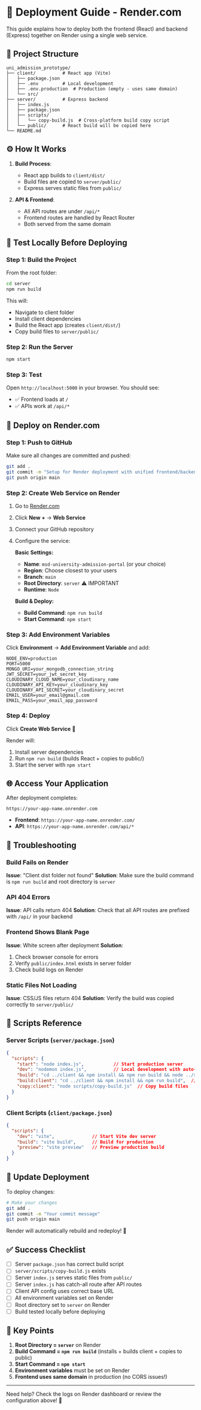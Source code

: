 # 🚀 Deployment Guide - Render.com

This guide explains how to deploy both the frontend (React) and backend (Express) together on Render using a single web service.

## 📁 Project Structure

```
uni_admission_prototype/
├── client/          # React app (Vite)
│   ├── package.json
│   ├── .env         # Local development
│   ├── .env.production  # Production (empty - uses same domain)
│   └── src/
├── server/          # Express backend
│   ├── index.js
│   ├── package.json
│   ├── scripts/
│   │   └── copy-build.js  # Cross-platform build copy script
│   └── public/      # React build will be copied here
└── README.md
```

## ⚙️ How It Works

1. **Build Process**: 
   - React app builds to `client/dist/`
   - Build files are copied to `server/public/`
   - Express serves static files from `public/`

2. **API & Frontend**:
   - All API routes are under `/api/*`
   - Frontend routes are handled by React Router
   - Both served from the same domain

## 🧪 Test Locally Before Deploying

### Step 1: Build the Project

From the root folder:

```bash
cd server
npm run build
```

This will:
- Navigate to client folder
- Install client dependencies
- Build the React app (creates `client/dist/`)
- Copy build files to `server/public/`

### Step 2: Run the Server

```bash
npm start
```

### Step 3: Test

Open `http://localhost:5000` in your browser. You should see:
- ✅ Frontend loads at `/`
- ✅ APIs work at `/api/*`

## 🚀 Deploy on Render.com

### Step 1: Push to GitHub

Make sure all changes are committed and pushed:

```bash
git add .
git commit -m "Setup for Render deployment with unified frontend/backend"
git push origin main
```

### Step 2: Create Web Service on Render

1. Go to [Render.com](https://render.com)
2. Click **New +** → **Web Service**
3. Connect your GitHub repository
4. Configure the service:

   **Basic Settings:**
   - **Name**: `msd-university-admission-portal` (or your choice)
   - **Region**: Choose closest to your users
   - **Branch**: `main`
   - **Root Directory**: `server` ⚠️ IMPORTANT
   - **Runtime**: `Node`

   **Build & Deploy:**
   - **Build Command**: `npm run build`
   - **Start Command**: `npm start`

### Step 3: Add Environment Variables

Click **Environment** → **Add Environment Variable** and add:

```
NODE_ENV=production
PORT=5000
MONGO_URI=your_mongodb_connection_string
JWT_SECRET=your_jwt_secret_key
CLOUDINARY_CLOUD_NAME=your_cloudinary_name
CLOUDINARY_API_KEY=your_cloudinary_key
CLOUDINARY_API_SECRET=your_cloudinary_secret
EMAIL_USER=your_email@gmail.com
EMAIL_PASS=your_email_app_password
```

### Step 4: Deploy

Click **Create Web Service** 🎉

Render will:
1. Install server dependencies
2. Run `npm run build` (builds React + copies to public/)
3. Start the server with `npm start`

## 🌐 Access Your Application

After deployment completes:

```
https://your-app-name.onrender.com
```

- **Frontend**: `https://your-app-name.onrender.com/`
- **API**: `https://your-app-name.onrender.com/api/*`

## 🔧 Troubleshooting

### Build Fails on Render

**Issue**: "Client dist folder not found"
**Solution**: Make sure the build command is `npm run build` and root directory is `server`

### API 404 Errors

**Issue**: API calls return 404
**Solution**: Check that all API routes are prefixed with `/api/` in your backend

### Frontend Shows Blank Page

**Issue**: White screen after deployment
**Solution**: 
1. Check browser console for errors
2. Verify `public/index.html` exists in server folder
3. Check build logs on Render

### Static Files Not Loading

**Issue**: CSS/JS files return 404
**Solution**: Verify the build was copied correctly to `server/public/`

## 📝 Scripts Reference

### Server Scripts (`server/package.json`)

```json
{
  "scripts": {
    "start": "node index.js",           // Start production server
    "dev": "nodemon index.js",          // Local development with auto-reload
    "build": "cd ../client && npm install && npm run build && node ../server/scripts/copy-build.js",  // Full build process
    "build:client": "cd ../client && npm install && npm run build",  // Build client only
    "copy:client": "node scripts/copy-build.js"  // Copy build files
  }
}
```

### Client Scripts (`client/package.json`)

```json
{
  "scripts": {
    "dev": "vite",              // Start Vite dev server
    "build": "vite build",      // Build for production
    "preview": "vite preview"   // Preview production build
  }
}
```

## 🔄 Update Deployment

To deploy changes:

```bash
# Make your changes
git add .
git commit -m "Your commit message"
git push origin main
```

Render will automatically rebuild and redeploy! 🚀

## ✅ Success Checklist

- [ ] Server `package.json` has correct build script
- [ ] `server/scripts/copy-build.js` exists
- [ ] Server `index.js` serves static files from `public/`
- [ ] Server `index.js` has catch-all route after API routes
- [ ] Client API config uses correct base URL
- [ ] All environment variables set on Render
- [ ] Root directory set to `server` on Render
- [ ] Build tested locally before deploying

## 🎯 Key Points

1. **Root Directory = `server`** on Render
2. **Build Command = `npm run build`** (installs + builds client + copies to public)
3. **Start Command = `npm start`**
4. **Environment variables** must be set on Render
5. **Frontend uses same domain** in production (no CORS issues!)

---

Need help? Check the logs on Render dashboard or review the configuration above! 🚀
